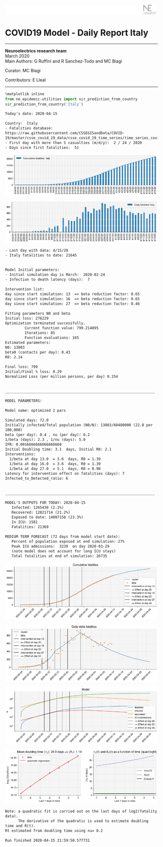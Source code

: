 ![](./images/logo.png)
# COVID19 Model - Daily Report Italy

---

**Neuroelectrics research team**  
March 2020  
Main Authors: G Ruffini and R Sanchez-Todo and MC Biagi

Curator: MC Biagi

Contributors: E Lleal

---


```python
%matplotlib inline
from ne_epidemic.utilities import sir_prediction_from_country
sir_prediction_from_country('Italy')
```

    Today's date: 2020-04-15 
    
    Country:  Italy
    - Fatalities database:  https://raw.githubusercontent.com/CSSEGISandData/COVID-19/master/csse_covid_19_data/csse_covid_19_time_series/time_series_covid19_deaths_global.csv
    - First day with more than 5 casualties (m/d/y):  2 / 24 / 2020
    - Days since first fatalities:  51



![png](02%20-%20Daily_Report_Italy_files/02%20-%20Daily_Report_Italy_1_1.png)



![png](02%20-%20Daily_Report_Italy_files/02%20-%20Daily_Report_Italy_1_2.png)


    - Last day with data: 4/15/20
    - Italy fatalities to date: 21645
     
    
    Model Initial parameters:
    - Initial simulation day is March:  2020-02-24
    - Infection to death latency (days):  7
    
    Intervention list:
    day since start simulation: 13  => beta reduction factor: 0.65
    day since start simulation: 16  => beta reduction factor: 0.65
    day since start simulation: 27  => beta reduction factor: 0.46
    
    Fitting parameters N0 and beta
    Initial loss: 276229
    Optimization terminated successfully.
             Current function value: 799.214895
             Iterations: 85
             Function evaluations: 165
    Estimated parameters:
    N0: 13803
    beta0 (contacts per day): 0.43
    R0: 2.14
    
    Final loss: 799
    Initial/Final % loss: 0.29
    Normalized Loss (per million persons, per day) 0.254 
    
    
    _____________________________________________________________________
     
    MODEL PARAMETERS:
    
    Model name: optimized 2 pars
    
    Simulated days: 72.0
    Initially infected/Total population (N0/N): 13803/60480000 (22.8 per 100,000)
    beta (per day): 0.4 , nu (per day): 0.2
    1/beta (days): 2.3 , 1/nu (days): 5.0
    IFR: 0.0016666666666666668
    Initial Doubling time: 3.1  days, Initial R0: 2.1
    Interventions:
      1/beta at day 13.0  = 3.6  days, R0 = 1.39
      1/beta at day 16.0  = 3.6  days, R0 = 1.39
      1/beta at day 27.0  = 5.1  days, R0 = 0.98
    Latency for intervention effect on fatalities (days): 7
    Infected_to_Detected_ratio: 6
    
    
    _____________________________________________________________________
    
    MODEL'S OUTPUTS FOR TODAY: 2020-04-15
       Infected: 1265436 (2.1%)
       Recovered: 12821714 (21.2%)
       Exposed to date: 14087150 (23.3%)
       In ICU: 1581
       Fatalities: 21369
     
    MEDIUM TERM FORECAST (72 days from model start date): 
       Percent of population exposed at end simulation: 27%
       Peak ICU admissions:  3239  on day 2020-03-29
       (note model does not account for long ICU stays)
       Total fatalities at end of simulation: 26735



![png](02%20-%20Daily_Report_Italy_files/02%20-%20Daily_Report_Italy_1_4.png)



![png](02%20-%20Daily_Report_Italy_files/02%20-%20Daily_Report_Italy_1_5.png)



![png](02%20-%20Daily_Report_Italy_files/02%20-%20Daily_Report_Italy_1_6.png)


     



![png](02%20-%20Daily_Report_Italy_files/02%20-%20Daily_Report_Italy_1_8.png)


    Note: a quadratic fit is carried out on the last days of log2(fatality data).
          The derivative of the quadratic is used to estimate doubling time and R(t).
    Rt estimated from doubling time using nu= 0.2
    
    Run finished 2020-04-15 21:59:50.577731



```python

```

